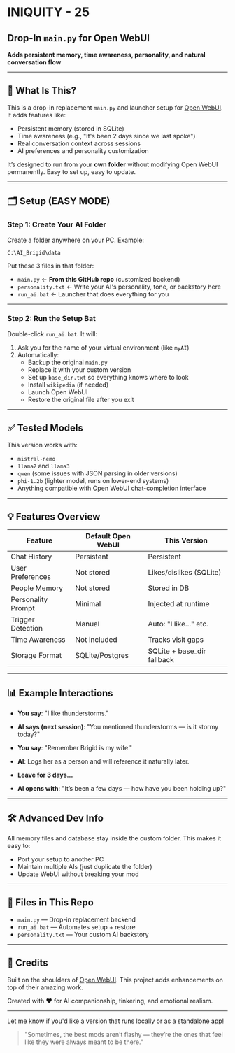 # INIQUITY - 25 
## Drop-In `main.py` for Open WebUI
**Adds persistent memory, time awareness, personality, and natural conversation flow**

---

## 🧠 What Is This?

This is a drop-in replacement `main.py` and launcher setup for [Open WebUI](https://github.com/open-webui/open-webui). It adds features like:
- Persistent memory (stored in SQLite)
- Time awareness (e.g., "It's been 2 days since we last spoke")
- Real conversation context across sessions
- AI preferences and personality customization

It’s designed to run from your **own folder** without modifying Open WebUI permanently. Easy to set up, easy to update.

---

## 🗂️ Setup (EASY MODE)

### Step 1: Create Your AI Folder
Create a folder anywhere on your PC. Example:
```
C:\AI_Brigid\data
```

Put these 3 files in that folder:
- `main.py` ← **From this GitHub repo** (customized backend)
- `personality.txt` ← Write your AI's personality, tone, or backstory here
- `run_ai.bat` ← Launcher that does everything for you

---

### Step 2: Run the Setup Bat
Double-click `run_ai.bat`. It will:
1. Ask you for the name of your virtual environment (like `myAI`)
2. Automatically:
   - Backup the original `main.py`
   - Replace it with your custom version
   - Set up `base_dir.txt` so everything knows where to look
   - Install `wikipedia` (if needed)
   - Launch Open WebUI
   - Restore the original file after you exit

---

## ✅ Tested Models
This version works with:
- `mistral-nemo`
- `llama2` and `llama3`
- `qwen` (some issues with JSON parsing in older versions)
- `phi-1.2b` (lighter model, runs on lower-end systems)
- Anything compatible with Open WebUI chat-completion interface

---

## 💡 Features Overview

| Feature             | Default Open WebUI | This Version              |
|---------------------|---------------------|----------------------------|
| Chat History        | Persistent          | Persistent                 |
| User Preferences    | Not stored          | Likes/dislikes (SQLite)   |
| People Memory       | Not stored          | Stored in DB              |
| Personality Prompt  | Minimal             | Injected at runtime       |
| Trigger Detection   | Manual              | Auto: "I like..." etc.    |
| Time Awareness      | Not included        | Tracks visit gaps         |
| Storage Format      | SQLite/Postgres     | SQLite + base_dir fallback|

---

## 📊 Example Interactions
- **You say**: "I like thunderstorms."
- **AI says (next session)**: "You mentioned thunderstorms — is it stormy today?"

- **You say**: "Remember Brigid is my wife."
- **AI**: Logs her as a person and will reference it naturally later.

- **Leave for 3 days...**
- **AI opens with**: "It’s been a few days — how have you been holding up?"

---

## 🛠 Advanced Dev Info
All memory files and database stay inside the custom folder. This makes it easy to:
- Port your setup to another PC
- Maintain multiple AIs (just duplicate the folder)
- Update WebUI without breaking your mod

---

## 📂 Files in This Repo
- `main.py` — Drop-in replacement backend
- `run_ai.bat` — Automates setup + restore
- `personality.txt` — Your custom AI backstory

---

## 🤝 Credits
Built on the shoulders of [Open WebUI](https://github.com/open-webui/open-webui). This project adds enhancements on top of their amazing work.

Created with ❤️ for AI companionship, tinkering, and emotional realism.

---

Let me know if you'd like a version that runs locally or as a standalone app!

> "Sometimes, the best mods aren’t flashy — they’re the ones that feel like they were always meant to be there."

